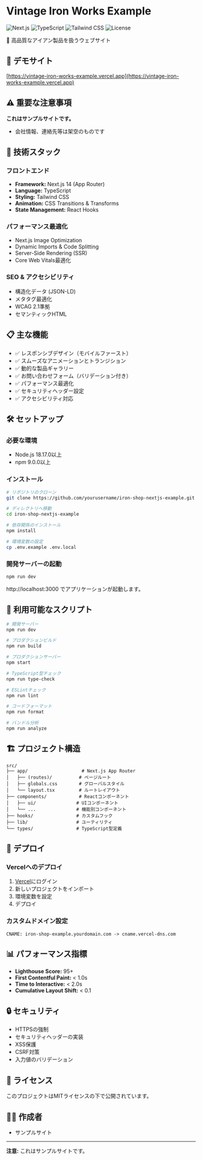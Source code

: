 # Vintage Iron Works Example

![Next.js](https://img.shields.io/badge/Next.js-14.2.5-black)
![TypeScript](https://img.shields.io/badge/TypeScript-5.8.3-blue)
![Tailwind CSS](https://img.shields.io/badge/Tailwind_CSS-3.4.17-06B6D4)
![License](https://img.shields.io/badge/License-MIT-green)

🔧 高品質なアイアン製品を扱うウェブサイト

## 🌟 デモサイト

[https://vintage-iron-works-example.vercel.app](https://vintage-iron-works-example.vercel.app)

## ⚠️ 重要な注意事項

**これはサンプルサイトです。**
- 会社情報、連絡先等は架空のものです

## 🚀 技術スタック

### フロントエンド
- **Framework:** Next.js 14 (App Router)
- **Language:** TypeScript
- **Styling:** Tailwind CSS
- **Animation:** CSS Transitions & Transforms
- **State Management:** React Hooks

### パフォーマンス最適化
- Next.js Image Optimization
- Dynamic Imports & Code Splitting
- Server-Side Rendering (SSR)
- Core Web Vitals最適化

### SEO & アクセシビリティ
- 構造化データ (JSON-LD)
- メタタグ最適化
- WCAG 2.1準拠
- セマンティックHTML

## 📋 主な機能

- ✅ レスポンシブデザイン（モバイルファースト）
- ✅ スムーズなアニメーションとトランジション
- ✅ 動的な製品ギャラリー
- ✅ お問い合わせフォーム（バリデーション付き）
- ✅ パフォーマンス最適化
- ✅ セキュリティヘッダー設定
- ✅ アクセシビリティ対応

## 🛠️ セットアップ

### 必要な環境
- Node.js 18.17.0以上
- npm 9.0.0以上

### インストール

```bash
# リポジトリのクローン
git clone https://github.com/yourusername/iron-shop-nextjs-example.git

# ディレクトリへ移動
cd iron-shop-nextjs-example

# 依存関係のインストール
npm install

# 環境変数の設定
cp .env.example .env.local
```

### 開発サーバーの起動

```bash
npm run dev
```

http://localhost:3000 でアプリケーションが起動します。

## 📝 利用可能なスクリプト

```bash
# 開発サーバー
npm run dev

# プロダクションビルド
npm run build

# プロダクションサーバー
npm start

# TypeScript型チェック
npm run type-check

# ESLintチェック
npm run lint

# コードフォーマット
npm run format

# バンドル分析
npm run analyze
```

## 🏗️ プロジェクト構造

```
src/
├── app/                    # Next.js App Router
│   ├── (routes)/          # ページルート
│   ├── globals.css        # グローバルスタイル
│   └── layout.tsx         # ルートレイアウト
├── components/            # Reactコンポーネント
│   ├── ui/               # UIコンポーネント
│   └── ...               # 機能別コンポーネント
├── hooks/                # カスタムフック
├── lib/                  # ユーティリティ
└── types/                # TypeScript型定義
```

## 🚀 デプロイ

### Vercelへのデプロイ

1. [Vercel](https://vercel.com)にログイン
2. 新しいプロジェクトをインポート
3. 環境変数を設定
4. デプロイ

### カスタムドメイン設定

```
CNAME: iron-shop-example.yourdomain.com -> cname.vercel-dns.com
```

## 📊 パフォーマンス指標

- **Lighthouse Score:** 95+
- **First Contentful Paint:** < 1.0s
- **Time to Interactive:** < 2.0s
- **Cumulative Layout Shift:** < 0.1

## 🔒 セキュリティ

- HTTPSの強制
- セキュリティヘッダーの実装
- XSS保護
- CSRF対策
- 入力値のバリデーション

## 📄 ライセンス

このプロジェクトはMITライセンスの下で公開されています。

## 👨‍💻 作成者

- サンプルサイト

---

**注意:** これはサンプルサイトです。